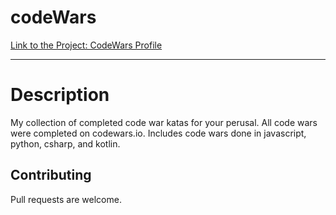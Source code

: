 # codeWars

[Link to the Project: CodeWars Profile](https://www.codewars.com/users/KaiaCodes0)
___

# Description
My collection of completed code war katas for your perusal. All code wars were completed on codewars.io. Includes code wars done in javascript, python, csharp, and kotlin.

## Contributing
Pull requests are welcome.
